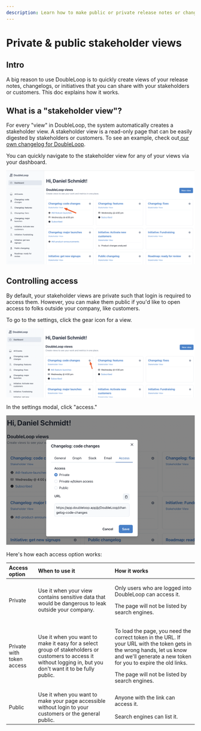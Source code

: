 ```yaml
---
description: Learn how to make public or private release notes or changelogs.
---
```


# Private & public stakeholder views

## Intro

A big reason to use DoubleLoop is to quickly create views of your release notes, changelogs, or initiatives that you can share with your stakeholders or customers. This doc explains how it works.

## What is a "stakeholder view"?

For every "view" in DoubleLoop, the system automatically creates a stakeholder view. A stakeholder view is a read-only page that can be easily digested by stakeholders or customers. To see an example, check out[ our own changelog for DoubleLoop](https://app.doubleloop.app/p/DoubleLoop/440).

You can quickly navigate to the stakeholder view for any of your views via your dashboard.

![](.gitbook/assets/image%20%2812%29.png)

## Controlling access

By default,  your stakeholder views are private such that login is required to access them. However, you can make them public if you'd like to open access to folks outside your company, like customers.

To go to the settings, click the gear icon for a view.

![](.gitbook/assets/image%20%2813%29.png)

In the settings modal, click "access."

![](.gitbook/assets/image%20%2814%29.png)

Here's how each access option works:

<table>
  <thead>
    <tr>
      <th style="text-align:left">Access option</th>
      <th style="text-align:left">When to use it</th>
      <th style="text-align:left">How it works</th>
    </tr>
  </thead>
  <tbody>
    <tr>
      <td style="text-align:left">Private</td>
      <td style="text-align:left">Use it when your view contains sensitive data that would be dangerous
        to leak outside your company.</td>
      <td style="text-align:left">
        <p>Only users who are logged into DoubleLoop can access it.</p>
        <p></p>
        <p>The page will not be listed by search engines.</p>
      </td>
    </tr>
    <tr>
      <td style="text-align:left">Private with token access</td>
      <td style="text-align:left">Use it when you want to make it easy for a select group of stakeholders
        or customers to access it without logging in, but you don&apos;t want it
        to be fully public.</td>
      <td style="text-align:left">
        <p>To load the page, you need the correct token in the URL. If your URL with
          the token gets in the wrong hands, let us know and we&apos;ll generate
          a new token for you to expire the old links.</p>
        <p></p>
        <p>The page will not be listed by search engines.</p>
      </td>
    </tr>
    <tr>
      <td style="text-align:left">Public</td>
      <td style="text-align:left">Use it when you want to make your page accessible without login to your
        customers or the general public.</td>
      <td style="text-align:left">Anyone with the link can access it.
        <br />
        <br />Search engines can list it.</td>
    </tr>
  </tbody>
</table>

